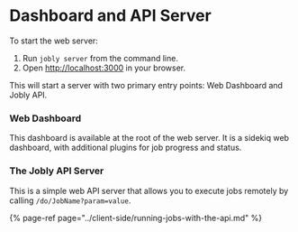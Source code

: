 # Dashboard and API Server

To start the web server:

1. Run `jobly server` from the command line.
2. Open [http://localhost:3000](http://localhost:3000) in your browser.

This will start a server with two primary entry points: Web Dashboard and Jobly API.

### Web Dashboard

This dashboard is available at the root of the web server. It is a sidekiq web dashboard, with additional plugins for job progress and status.

### The Jobly API Server

This is a simple web API server that allows you to execute jobs remotely by calling `/do/JobName?param=value`.

{% page-ref page="../client-side/running-jobs-with-the-api.md" %}

